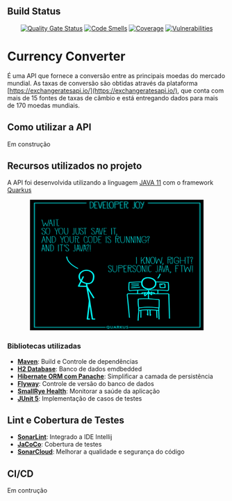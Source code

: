 ## Build Status

<div align="center">

[![Quality Gate Status](https://sonarcloud.io/api/project_badges/measure?project=thiagosena_currency-converter&metric=alert_status)](https://sonarcloud.io/dashboard?id=thiagosena_currency-converter)
[![Code Smells](https://sonarcloud.io/api/project_badges/measure?project=thiagosena_currency-converter&metric=code_smells)](https://sonarcloud.io/dashboard?id=thiagosena_currency-converter)
[![Coverage](https://sonarcloud.io/api/project_badges/measure?project=thiagosena_currency-converter&metric=coverage)](https://sonarcloud.io/dashboard?id=thiagosena_currency-converter)
[![Vulnerabilities](https://sonarcloud.io/api/project_badges/measure?project=thiagosena_currency-converter&metric=vulnerabilities)](https://sonarcloud.io/dashboard?id=thiagosena_currency-converter)
</div>

# Currency Converter

É uma API que fornece a conversão entre as principais moedas do mercado mundial. As taxas de conversão são obtidas através da plataforma [https://exchangeratesapi.io/](https://exchangeratesapi.io/), que conta com mais de 15 fontes de taxas
de câmbio e está entregando dados para mais de 170 moedas mundiais.

## Como utilizar a API

Em construção

## Recursos utilizados no projeto

A API foi desenvolvida utilizando a linguagem [JAVA 11](https://docs.oracle.com/en/java/javase/11/) com o framework [Quarkus](https://quarkus.io)

<p align="center">
  <img width=400 height="300" src="docs/developer_joy.png" alt="Developer Joy"></img>
</p>

### Bibliotecas utilizadas

- [**Maven**](https://maven.apache.org/): Build e Controle de dependências
- [**H2 Database**](https://www.h2database.com): Banco de dados emdbedded
- [**Hibernate ORM com Panache**](https://quarkus.io/guides/hibernate-orm-panache): Simplificar a camada de persistência
- [**Flyway**](https://flywaydb.org): Controle de versão do banco de dados
- [**SmallRye Health**](https://github.com/smallrye/smallrye-health): Monitorar a saúde da aplicação
- [**JUnit 5**](https://junit.org/junit5/): Implementação de casos de testes

## Lint e Cobertura de Testes

- [**SonarLint**](https://www.sonarlint.org/intellij): Integrado a IDE Intellij
- [**JaCoCo**](https://github.com/jacoco/jacoco): Cobertura de testes
- [**SonarCloud**](https://sonarcloud.io): Melhorar a qualidade e segurança do código

## CI/CD

Em contrução